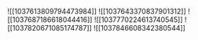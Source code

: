 ![[1037613809794473984]]
![[1037643370837901312]]
![[1037687186618044416]]
![[1037770224613740545]]
![[1037820671085174787]]
![[1037846608342380544]]
